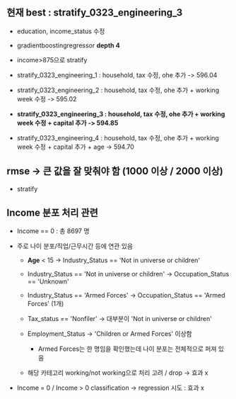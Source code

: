 ## 현재 best : stratify_0323_engineering_3
- education, income_status 수정
- gradientboostingregressor **depth 4**
- income>875으로 stratify

- stratify_0323_engineering_1 : household, tax 수정, ohe 추가 -> 596.04
- stratify_0323_engineering_2 : household, tax 수정, ohe 추가 + working week 수정 -> 595.02
- **stratify_0323_engineering_3 : household, tax 수정, ohe 추가 + working week 수정 + capital 추가 -> 594.85**
- stratify_0323_engineering_4 : household, tax 수정, ohe 추가 + working week 수정 + capital 추가 + age -> 594.70


## rmse -> 큰 값을 잘 맞춰야 함 (1000 이상 / 2000 이상)
- stratify

## Income 분포 처리 관련

- Income == 0 : 총 8697 명
- 주로 나이 분포/직업/근무시간 등에 연관 있음 
    - **Age** < 15 -> Industry_Status == 'Not in universe or children'
    - Industry_Status == 'Not in universe or children' -> Occupation_Status == 'Unknown'
    - Industry_Status == 'Armed Forces' -> Occupation_Status == 'Armed Forces' (1개)
    - Tax_status == 'Nonfiler' -> 대부분이 'Not in universe or children'

    - Employment_Status -> 'Children or Armed Forces' 이상함
        - Armed Forces는 한 명임을 확인했는데 나이 분포는 전체적으로 퍼져 있음
    - 해당 카테고리 working/not working으로 처리 고려 / drop -> 효과 x
    
- Income = 0 / Income > 0 classification -> regression 시도 : 효과 x